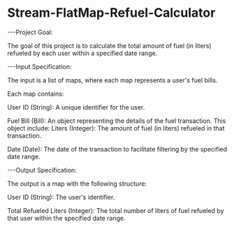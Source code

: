 # Stream-FlatMap-Refuel-Calculator

---Project Goal:

The goal of this project is to calculate the total amount of fuel (in liters) refueled by each user within a specified date range.

---Input Specification:

The input is a list of maps, where each map represents a user's fuel bills.

Each map contains:

User ID (String): A unique identifier for the user.

Fuel Bill (Bill): An object representing the details of the fuel transaction. This object include: Liters (Integer): The amount of fuel (in liters) refueled in that transaction.

Date (Date): The date of the transaction to facilitate filtering by the specified date range.

---Output Specification:

The output is a map with the following structure:

User ID (String): The user's identifier.

Total Refueled Liters (Integer): The total number of liters of fuel refueled by that user within the specified date range.
